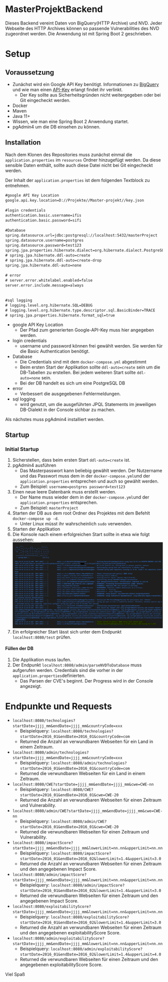 # MasterProjektBackend
Dieses Backend vereint Daten von BigQuery(HTTP Archive) und NVD.
Jeder Webseite des HTTP Archives können so passende Vulnerabilities des NVD zugeordnet werden. Die Anwendung ist mit Spring Boot 2 geschrieben.

# Setup
## Voraussetzung
- Zunächst wird ein Google API Key benötigt. Informationen zu [BigQuery](https://github.com/HTTPArchive/httparchive.org/blob/main/docs/gettingstarted_bigquery.md) und wie man einen [API-Key](https://cloud.google.com/docs/authentication/getting-started) erlangt findet ihr verlinkt.
    - Der Key sollte aus Sicherheitsgründen nicht weitergegeben oder bei Git eingecheckt werden.
- Docker
- Maven 
- Java 11+
- Wissen, wie man eine Spring Boot 2 Anwendung startet.
- pgAdmin4 um die DB einsehen zu können.

## Installation
Nach dem Klonen des Repositories muss zunächst einmal die `application.properties` im `resources` Ordner hinzugefügt werden. Da diese sensible Daten enthält, sollte auch diese Datei nicht bei Git eingecheckt werden.

Der Inhalt der `application.properties` ist dem folgenden Textblock zu entnehmen.


```
#google API Key Location
google.api.key.location=D://Projekte//Master-projekt//key.json

#login credentials
authentication.basic.username=ifis
authentication.basic.password=sifi

#Database
spring.datasource.url=jdbc:postgresql://localhost:5432/masterProject
spring.datasource.username=postgres
spring.datasource.password=test123
spring.jpa.properties.hibernate.dialect=org.hibernate.dialect.PostgreSQLDialect
# spring.jpa.hibernate.ddl-auto=create
# spring.jpa.hibernate.ddl-auto=create-drop
spring.jpa.hibernate.ddl-auto=none

# error
# server.error.whitelabel.enabled=false
server.error.include.message=always


#sql logging 
# logging.level.org.hibernate.SQL=DEBUG
# logging.level.org.hibernate.type.descriptor.sql.BasicBinder=TRACE
# spring.jpa.properties.hibernate.format_sql=true 
```

- google API Key Location
    - Der Pfad zum generierten Google-API-Key muss hier angegeben werden.
- login credentials
    - username und password können frei gewählt werden. Sie werden für die Basic Authentication benötigt.
- Database
    - Die Credentials sind mit dem `docker-compose.yml` abgestimmt
    - Beim ersten Start der Applikation sollte `ddl-auto=create` sein um die DB-Tabellen zu erstellen. Bei jedem weiteren Start sollte `ddl-auto=none` sein.
    - Bei der DB handelt es sich um eine PostgreSQL DB
- error
    - Verbessert die ausgegebenen Fehlermeldungen.
- sql logging
    - wird genutzt, um die ausgeführten JPQL Statements im jeweiligen DB-Dialekt in der Console sichbar zu machen. 

Als nächstes muss pgAdmin4 installiert werden.
## Startup

### Initial Startup

1. Sicherstellen, dass beim ersten Start `ddl-auto=create` ist.
2. pgAdmin4 ausführen
    - Das Masterpasswort kann beliebig gewählt werden. Der Nutzername und das Passwort muss dem in der `docker-compose.yml`und der `application.properties` entsprechen und auch so gewählt werden.
    - Zum Beispiel: `username=postgres
    password=test123`
3. Einen neue leere Datenbank muss erstellt werden.
    - Der Name muss wieder dem in der `docker-compose.yml`und der `application.properties` entsprechen.
    - Zum Beispiel: `masterProject`
4. Starten der DB aus dem root Ordner des Projektes mit dem Befehlt `docker-compose up -d`.
    - Unter Linux müsst ihr wahrscheinlich `sudo` verwenden.
5. Starten der Applikation
6. Die Konsole nach einem erfolgreichen Start sollte in etwa wie folgt aussehen: ![startup-success](startUpSuccess.PNG)
7. Ein erfolgreicher Start lässt sich unter dem Endpunkt `localhost:8080/test` prüfen.

#### Füllen der DB
1. Die Applikation muss laufen.
2. Der Endpunkt `localhost:8080/admin/parseNVDToDatabase` muss aufgerufen werden. Credentials sind die vorher in der `application.properties`definierten.
    - Das Parsen der CVE's beginnt. Der Progress wird in der Console angezeigt.

# Endpunkte und Requests
- `localhost:8080/technologies?startDate=jjjj_mm&endDate=jjjj_mm&countryCode=xxx`
    - Beispielquery: `localhost:8080/technologies?startDate=2016_01&endDate=2016_01&countryCode=com`
    - Returned die Anzahl an verwundbaren Webseiten für ein Land in einem Zeitraum.
- `localhost:8080/admin/technologies?startDate=jjjj_mm&endDate=jjjj_mm&countryCode=xxx`
    - Beispielquery: `localhost:8080/admin/technologies?startDate=2016_01&endDate=2016_01&countryCode=com`
    - Returned die verwundbaren Webseiten für ein Land in einem Zeitraum.
- `localhost:8080/CWE?startDate=jjjj_mm&endDate=jjjj_mm&cwe=CWE-nn`
    - Beispielquery: `localhost:8080/CWE?startDate=2016_01&endDate=2016_01&cwe=CWE-20`
    - Returned die Anzahl an verwundbaren Webseiten für einen Zeitraum und Vulnerability.
- `localhost:8080/admin/CWE?startDate=jjjj_mm&endDate=jjjj_mm&cwe=CWE-nn`
    - Beispielquery: `localhost:8080/admin/CWE?startDate=2016_01&endDate=2016_01&cwe=CWE-20`
    - Returned die verwundbaren Webseiten für einen Zeitraum und Vulnerability.
- `localhost:8080/impactScore?startDate=jjjj_mm&endDate=jjjj_mm&lowerLimit=nn.nn&upperLimit=nn.nn`
    - Beispielquery: `localhost:8080/impactScore?startDate=2016_01&endDate=2016_02&lowerLimit=1.4&upperLimit=3.0`
    - Returned die Anzahl an verwundbaren Webseiten für einen Zeitraum und den angegebenen Impact Score.
- `localhost:8080/admin/impactScore?startDate=jjjj_mm&endDate=jjjj_mm&lowerLimit=nn.nn&upperLimit=nn.nn`
    - Beispielquery: `localhost:8080/admin/impactScore?startDate=2016_01&endDate=2016_02&lowerLimit=1.4&upperLimit=3.0`
    - Returned die verwundbaren Webseiten für einen Zeitraum und den angegebenen Impact Score.
- `localhost:8080/exploitabilityScore?startDate=jjjj_mm&endDate=jjjj_mm&lowerLimit=nn.nn&upperLimit=nn.nn`
    - Beispielquery: `localhost:8080/exploitabilityScore?startDate=2016_01&endDate=2016_02&lowerLimit=1.4&upperLimit=3.0`
    - Returned die Anzahl an verwundbaren Webseiten für einen Zeitraum und den angegebenen exploitabilityScore Score.
- `localhost:8080/admin/exploitabilityScore?startDate=jjjj_mm&endDate=jjjj_mm&lowerLimit=nn.nn&upperLimit=nn.nn`
    - Beispielquery: `localhost:8080/admin/exploitabilityScore?startDate=2016_01&endDate=2016_02&lowerLimit=1.4&upperLimit=4.0`
    - Returned die verwundbaren Webseiten für einen Zeitraum und den angegebenen exploitabilityScore Score.

Viel Spaß

